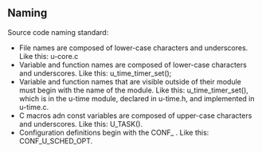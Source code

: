 Naming
------

Source code naming standard:

* File names are composed of lower-case characters and underscores. Like
  this: u-core.c
* Variable and function names are composed of lower-case characters
  and underscores. Like this: u_time_timer_set();
* Variable and function names that are visible outside of their module
  must begin with the name of the module. Like this:
  u_time_timer_set(), which is in the u-time module, declared in
  u-time.h, and implemented in u-time.c.
* C macros adn const variables are composed of upper-case characters and underscores. Like
  this: U_TASK().
* Configuration definitions begin with the CONF_ . Like
  this: CONF_U_SCHED_OPT.